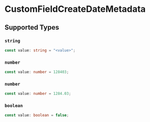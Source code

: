 # CustomFieldCreateDateMetadata


## Supported Types

### `string`

```typescript
const value: string = "<value>";
```

### `number`

```typescript
const value: number = 128403;
```

### `number`

```typescript
const value: number = 1284.03;
```

### `boolean`

```typescript
const value: boolean = false;
```


